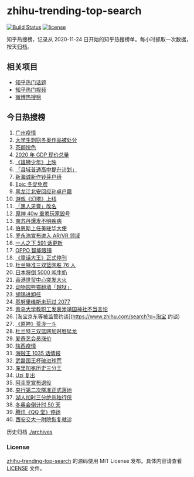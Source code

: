 # zhihu-trending-top-search

[![Build Status](https://github.com/justjavac/zhihu-trending-top-search/workflows/ci/badge.svg?branch=main)](https://github.com/justjavac/zhihu-trending-top-search/actions)
[![license](https://img.shields.io/github/license/justjavac/zhihu-trending-top-search)](https://github.com/justjavac/zhihu-trending-top-search/blob/main/LICENSE)

知乎热搜榜，记录从 2020-11-24 日开始的知乎热搜榜单。每小时抓取一次数据，按天[归档](./archives)。

## 相关项目

- [知乎热门话题](https://github.com/justjavac/zhihu-trending-hot-questions)
- [知乎热门视频](https://github.com/justjavac/zhihu-trending-hot-video)
- [微博热搜榜](https://github.com/justjavac/weibo-trending-hot-search)

## 今日热搜榜

<!-- BEGIN -->
<!-- 最后更新时间 Fri Dec 17 2021 18:09:52 GMT+0800 (China Standard Time) -->

1. [广州疫情](https://www.zhihu.com/search?q=广州疫情)
1. [大学生剽窃冬奥作品被处分](https://www.zhihu.com/search?q=吉林动画学院)
1. [茶颜悦色](https://www.zhihu.com/search?q=茶颜悦色)
1. [2020 年 GDP 现价总量](https://www.zhihu.com/search?q=2020GDP)
1. [《雄狮少年》上映](https://www.zhihu.com/search?q=雄狮少年)
1. [「县域普通高中提升计划」](https://www.zhihu.com/search?q=县域普通高中)
1. [新海诚新作铃芽户缔](https://www.zhihu.com/search?q=铃芽户缔)
1. [Epic 冬促免费](https://www.zhihu.com/search?q=epic)
1. [黑龙江北安回应孙卓户籍](https://www.zhihu.com/search?q=孙卓)
1. [游戏《幻塔》上线](https://www.zhihu.com/search?q=幻塔)
1. [「黑人牙膏」改名](https://www.zhihu.com/search?q=黑人牙膏)
1. [原神 40w 重氪玩家毁号](https://www.zhihu.com/search?q=原神)
1. [南苏丹爆发不明疾病](https://www.zhihu.com/search?q=南苏丹)
1. [伯恩斯上任美驻华大使](https://www.zhihu.com/search?q=美国驻华大使)
1. [罗永浩宣布进入 AR/VR 领域](https://www.zhihu.com/search?q=罗永浩)
1. [一人之下 591 话更新](https://www.zhihu.com/search?q=一人之下)
1. [OPPO 智能眼镜](https://www.zhihu.com/search?q=oppo)
1. [《童话大王》正式停刊](https://www.zhihu.com/search?q=童话大王)
1. [杜兰特准三双篮网胜 76 人](https://www.zhihu.com/search?q=篮网)
1. [日本将倒 5000 吨牛奶](https://www.zhihu.com/search?q=日本倒奶)
1. [香港世贸中心突发大火](https://www.zhihu.com/search?q=香港世贸中心)
1. [动物园熊猫翻墙「越狱」](https://www.zhihu.com/search?q=熊猫翻墙)
1. [胡锡进卸任](https://www.zhihu.com/search?q=胡锡进)
1. [基努里维斯未玩过 2077](https://www.zhihu.com/search?q=赛博朋克2077)
1. [青岛大学教职工发表涉靖国神社不当言论](https://www.zhihu.com/search?q=青岛大学教职工)
1. [淘宝京东等被监管约谈](https://www.zhihu.com/search?q=淘宝 约谈)
1. [《原神》荒泷一斗](https://www.zhihu.com/search?q=原神)
1. [杜兰特三双篮网加时胜猛龙](https://www.zhihu.com/search?q=篮网)
1. [爱奇艺会员涨价](https://www.zhihu.com/search?q=爱奇艺)
1. [陕西疫情](https://www.zhihu.com/search?q=陕西)
1. [海贼王 1035 话情报](https://www.zhihu.com/search?q=海贼王)
1. [武磊国王杯破进球荒](https://www.zhihu.com/search?q=武磊)
1. [库里加冕历史三分王](https://www.zhihu.com/search?q=库里)
1. [Uzi 复出](https://www.zhihu.com/search?q=uzi)
1. [阿圭罗宣布退役](https://www.zhihu.com/search?q=阿圭罗)
1. [央行第二次降准正式落地](https://www.zhihu.com/search?q=央行降准)
1. [湖人加时三分绝杀独行侠](https://www.zhihu.com/search?q=湖人)
1. [冬奥会倒计时 50 天](https://www.zhihu.com/search?q=冬奥会)
1. [腾讯《QQ 堂》停运](https://www.zhihu.com/search?q=QQ堂)
1. [西安交大一附院恢复就诊](https://www.zhihu.com/search?q=西安交大一附院)

<!-- END -->

历史归档 [./archives](./archives)

### License

[zhihu-trending-top-search](https://github.com/justjavac/zhihu-trending-top-search)
的源码使用 MIT License 发布。具体内容请查看 [LICENSE](./LICENSE) 文件。
